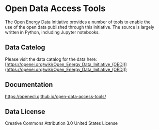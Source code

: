 # Open Data Access Tools
The Open Energy Data Initiative provides a number of tools to enable the use of the open data published through this initiative. The source is largely written in Python, including Jupyter notebooks.

## Data Catelog
Please visit the data catalog for the data here:  [https://openei.org/wiki/Open_Energy_Data_Initiative_(OEDI)](https://openei.org/wiki/Open_Energy_Data_Initiative_(OEDI))

## Documentation
https://openedi.github.io/open-data-access-tools/

## Data License
Creative Commons Attribution 3.0 United States License
